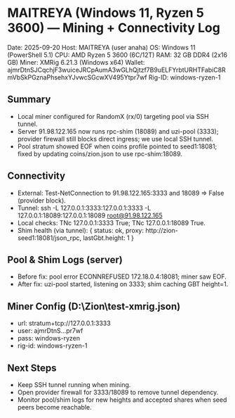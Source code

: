 # MAITREYA (Windows 11, Ryzen 5 3600) — Mining + Connectivity Log

Date: 2025-09-20
Host: MAITREYA (user anaha)
OS: Windows 11 (PowerShell 5.1)
CPU: AMD Ryzen 5 3600 (6C/12T)
RAM: 32 GB DDR4 (2x16 GB)
Miner: XMRig 6.21.3 (Windows x64)
Wallet: ajmrDtnSJCqchjF3wuiceJRCpAumA3wGLhQjtzf7B9uELFYrbtURHTFabiC8RmVbSkPGznaPhsehxYJvwcSGcwXV495Ytpr7wf
Rig-ID: windows-ryzen-1

## Summary
- Local miner configured for RandomX (rx/0) targeting pool via SSH tunnel.
- Server 91.98.122.165 now runs rpc-shim (18089) and uzi-pool (3333); provider firewall still blocks direct ingress; we use local SSH tunnel.
- Pool stratum showed EOF when coins profile pointed to seed1:18081; fixed by updating coins/zion.json to use rpc-shim:18089.

## Connectivity
- External: Test-NetConnection to 91.98.122.165:3333 and 18089 => False (provider block).
- Tunnel: ssh -L 127.0.0.1:3333:127.0.0.1:3333 -L 127.0.0.1:18089:127.0.0.1:18089 root@91.98.122.165
- Local checks: TNc 127.0.0.1:3333 True; TNc 127.0.0.1:18089 True.
- Shim health (via tunnel): { status: ok, proxy: http://zion-seed1:18081/json_rpc, lastGbt.height: 1 }

## Pool & Shim Logs (server)
- Before fix: pool error ECONNREFUSED 172.18.0.4:18081; miner saw EOF.
- After fix: uzi-pool started, listening on 3333; shim caching GBT height=1.

## Miner Config (D:\Zion\test-xmrig.json)
- url: stratum+tcp://127.0.0.1:3333
- user: ajmrDtnS...pr7wf
- pass: windows-ryzen
- rig-id: windows-ryzen-1

## Next Steps
- Keep SSH tunnel running when mining.
- Open provider firewall for 3333/18089 to remove tunnel dependency.
- Monitor pool/shim logs for new heights and accepted shares when seed peers become reachable.
